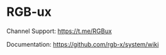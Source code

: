 # RGB-ux


Channel Support: https://t.me/RGBux


Documentation: https://github.com/rgb-x/system/wiki

